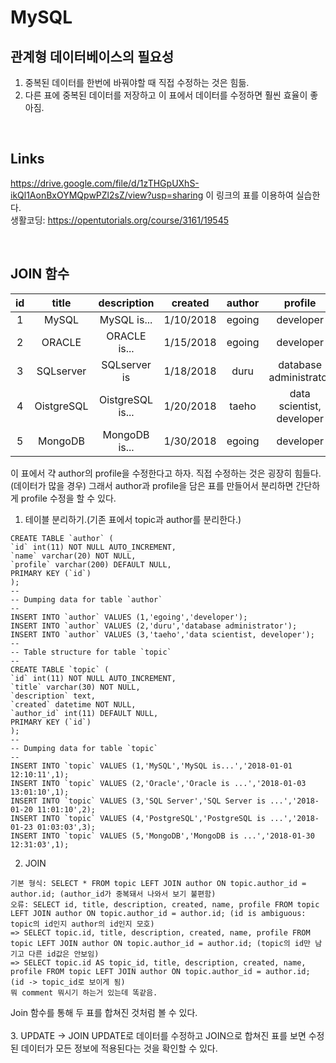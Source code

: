 # MySQL

## 관계형 데이터베이스의 필요성
1. 중복된 데이터를 한번에 바꿔야할 때 직접 수정하는 것은 힘듦.
2. 다른 표에 중복된 데이터를 저장하고 이 표에서 데이터를 수정하면 훨씬 효율이 좋아짐.
<br/>

## Links
https://drive.google.com/file/d/1zTHGpUXhS-ikQl1AonBxOYMQpwPZl2sZ/view?usp=sharing 이 링크의 표를 이용하여 실습한다.<br/>
생활코딩: https://opentutorials.org/course/3161/19545 

<br/>

## JOIN 함수
|id|title|description|created|author|profile|
|:-:|:--:|:---------:|:-----:|:----:|:-----:|
|1|MySQL|MySQL is...|1/10/2018|egoing|developer|
|2|ORACLE|ORACLE is...|1/15/2018|egoing|developer|
|3|SQLserver|SQLserver is|1/18/2018|duru|database administrator|
|4|OistgreSQL|OistgreSQL is...|1/20/2018|taeho|data scientist, developer|
|5|MongoDB|MongoDB is...|1/30/2018|egoing|developer|

이 표에서 갹 author의 profile을 수정한다고 하자. 직접 수정하는 것은 굉장히 힘들다.(데이터가 많을 경우) 그래서 author과 profile을 담은 표를 만들어서 분리하면 간단하게 profile 수정을 할 수 있다.
<br/>
1. 테이블 분리하기.(기존 표에서 topic과 author를 분리한다.)
```
CREATE TABLE `author` (
`id` int(11) NOT NULL AUTO_INCREMENT,
`name` varchar(20) NOT NULL,
`profile` varchar(200) DEFAULT NULL,
PRIMARY KEY (`id`)
);
--
-- Dumping data for table `author`
--
INSERT INTO `author` VALUES (1,'egoing','developer');
INSERT INTO `author` VALUES (2,'duru','database administrator');
INSERT INTO `author` VALUES (3,'taeho','data scientist, developer');
--
-- Table structure for table `topic`
--
CREATE TABLE `topic` (
`id` int(11) NOT NULL AUTO_INCREMENT,
`title` varchar(30) NOT NULL,
`description` text,
`created` datetime NOT NULL,
`author_id` int(11) DEFAULT NULL,
PRIMARY KEY (`id`)
);
--
-- Dumping data for table `topic`
--
INSERT INTO `topic` VALUES (1,'MySQL','MySQL is...','2018-01-01 12:10:11',1);
INSERT INTO `topic` VALUES (2,'Oracle','Oracle is ...','2018-01-03 13:01:10',1);
INSERT INTO `topic` VALUES (3,'SQL Server','SQL Server is ...','2018-01-20 11:01:10',2);
INSERT INTO `topic` VALUES (4,'PostgreSQL','PostgreSQL is ...','2018-01-23 01:03:03',3);
INSERT INTO `topic` VALUES (5,'MongoDB','MongoDB is ...','2018-01-30 12:31:03',1);
```
2. JOIN
```
기본 형식: SELECT * FROM topic LEFT JOIN author ON topic.author_id = author.id; (author_id가 중복돼서 나와서 보기 불편함)
오류: SELECT id, title, description, created, name, profile FROM topic LEFT JOIN author ON topic.author_id = author.id; (id is ambiguous: topic의 id인지 author의 id인지 모호)
=> SELECT topic.id, title, description, created, name, profile FROM topic LEFT JOIN author ON topic.author_id = author.id; (topic의 id만 남기고 다른 id값은 안보임)
=> SELECT topic.id AS topic_id, title, description, created, name, profile FROM topic LEFT JOIN author ON topic.author_id = author.id; (id -> topic_id로 보이게 됨)
뭐 comment 뭐시기 하는거 있는데 똑같음.
```
Join 함수를 통해 두 표를 합쳐진 것처럼 볼 수 있다. <br/><br/>
3. UPDATE -> JOIN
UPDATE로 데이터를 수정하고 JOIN으로 합쳐진 표를 보면 수정된 데이터가 모든 정보에 적용된다는 것을 확인할 수 있다.


